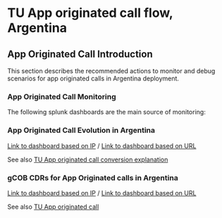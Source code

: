 # TU App originated call flow, Argentina

## App Originated Call Introduction
  This section describes the recommended actions to monitor and debug scenarios for app originated calls in Argentina deployment.

### App Originated Call Monitoring
  The following splunk dashboards are the main source of monitoring:

### App Originated Call Evolution in Argentina

[Link to dashboard based on IP](https://10.253.1.11/en-US/app/tugo/report?sid=1466613049.644613.mia-spl-sch01&s=%2FservicesNS%2Fnobody%2Ftugo%2Fsaved%2Fsearches%2FTEEN_AR_Outgoing_call_conversion) / [Link to dashboard based on URL](https://mia-splunk.tefcomms.com/en-US/app/tugo/report?sid=1466613049.644613.mia-spl-sch01&s=%2FservicesNS%2Fnobody%2Ftugo%2Fsaved%2Fsearches%2FTEEN_AR_Outgoing_call_conversion)

See also [TU App originated call conversion explanation](../../reportdata/App_originated_call_conversion_explanation.md)

### gCOB CDRs for App Originated calls in Argentina

[Link to dashboard based on IP](https://10.253.1.11/en-US/app/tugo/report?sid=1466613194.644688.mia-spl-sch01&s=%2FservicesNS%2Fnobody%2Ftugo%2Fsaved%2Fsearches%2FTEEN_AR_Outgoing_call_CDRs) / [Link to dashboard based on URL](https://mia-splunk.tefcomms.comen-US/app/tugo/report?sid=1466613194.644688.mia-spl-sch01&s=%2FservicesNS%2Fnobody%2Ftugo%2Fsaved%2Fsearches%2FTEEN_AR_Outgoing_call_CDRs)

See also [TU App originated call](../../reportdata/App_Orig_call_resultCodes_explanation.md)

